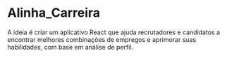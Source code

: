 # Alinha_Carreira
A ideia é criar um aplicativo React que ajuda recrutadores e candidatos a encontrar melhores combinações de empregos e aprimorar suas habilidades, com base em análise de perfil.
